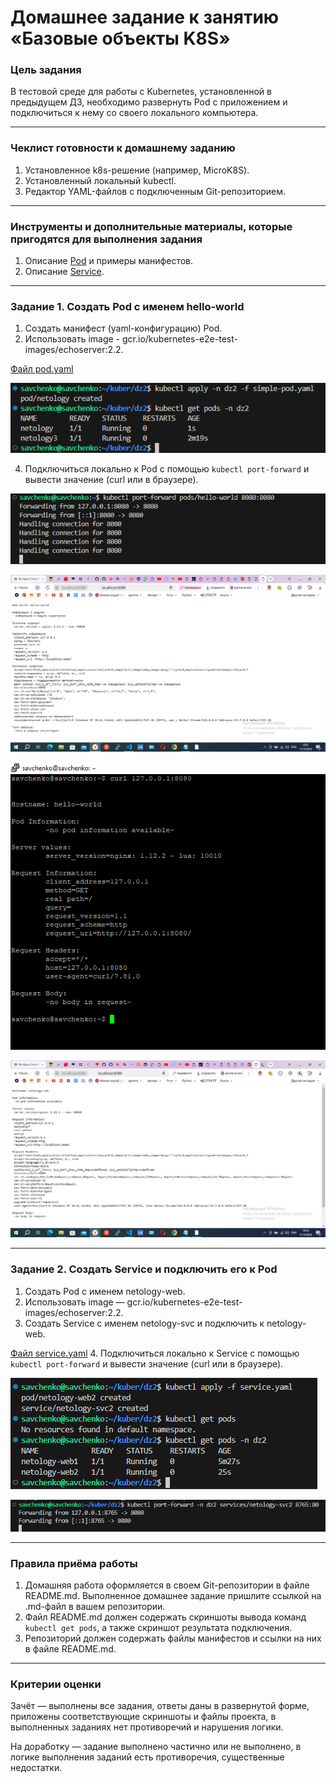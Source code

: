 # Домашнее задание к занятию «Базовые объекты K8S»

### Цель задания

В тестовой среде для работы с Kubernetes, установленной в предыдущем ДЗ, необходимо развернуть Pod с приложением и подключиться к нему со своего локального компьютера. 

------

### Чеклист готовности к домашнему заданию

1. Установленное k8s-решение (например, MicroK8S).
2. Установленный локальный kubectl.
3. Редактор YAML-файлов с подключенным Git-репозиторием.

------

### Инструменты и дополнительные материалы, которые пригодятся для выполнения задания

1. Описание [Pod](https://kubernetes.io/docs/concepts/workloads/pods/) и примеры манифестов.
2. Описание [Service](https://kubernetes.io/docs/concepts/services-networking/service/).

------

### Задание 1. Создать Pod с именем hello-world

1. Создать манифест (yaml-конфигурацию) Pod.
2. Использовать image - gcr.io/kubernetes-e2e-test-images/echoserver:2.2.

[Файл pod.yaml](https://github.com/teplodizain/-Terraform/blob/main/Kubernetes/jpg/2/pod.yaml)

![](https://github.com/teplodizain/-Terraform/blob/main/Kubernetes/jpg/2/dz2-1.1.png)

4. Подключиться локально к Pod с помощью `kubectl port-forward` и вывести значение (curl или в браузере).

![](https://github.com/teplodizain/-Terraform/blob/main/Kubernetes/jpg/2/dz2-1.2.png)

![](https://github.com/teplodizain/-Terraform/blob/main/Kubernetes/jpg/2/dz2-1.3.png)

![](https://github.com/teplodizain/-Terraform/blob/main/Kubernetes/jpg/2/dz2-1.4.png)

![](https://github.com/teplodizain/-Terraform/blob/main/Kubernetes/jpg/2/dz2-1.5.png)


------

### Задание 2. Создать Service и подключить его к Pod

1. Создать Pod с именем netology-web.
2. Использовать image — gcr.io/kubernetes-e2e-test-images/echoserver:2.2.
3. Создать Service с именем netology-svc и подключить к netology-web.

[Файл service.yaml](https://github.com/teplodizain/-Terraform/blob/main/Kubernetes/jpg/2/service.yaml)
4. Подключиться локально к Service с помощью `kubectl port-forward` и вывести значение (curl или в браузере).

![](https://github.com/teplodizain/-Terraform/blob/main/Kubernetes/jpg/2/dz2-2.1.png)

![](https://github.com/teplodizain/-Terraform/blob/main/Kubernetes/jpg/2/dz2-2.2.png)


------

### Правила приёма работы

1. Домашняя работа оформляется в своем Git-репозитории в файле README.md. Выполненное домашнее задание пришлите ссылкой на .md-файл в вашем репозитории.
2. Файл README.md должен содержать скриншоты вывода команд `kubectl get pods`, а также скриншот результата подключения.
3. Репозиторий должен содержать файлы манифестов и ссылки на них в файле README.md.

------

### Критерии оценки
Зачёт — выполнены все задания, ответы даны в развернутой форме, приложены соответствующие скриншоты и файлы проекта, в выполненных заданиях нет противоречий и нарушения логики.

На доработку — задание выполнено частично или не выполнено, в логике выполнения заданий есть противоречия, существенные недостатки.

